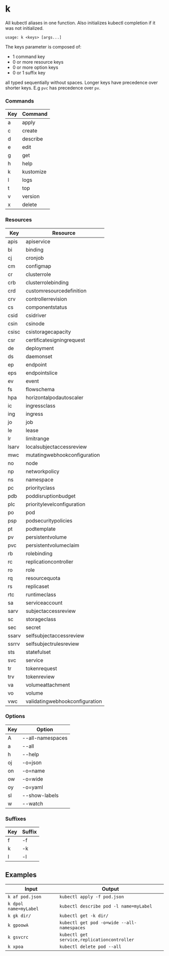 k
=

All kubectl aliases in one function. Also initializes kubectl completion if it
was not initialized.

```
usage: k <keys> [args...]
```

The keys parameter is composed of:
  * 1 command key
  * 0 or more resource keys
  * 0 or more option keys
  * 0 or 1 suffix key

all typed sequentially without spaces. Longer keys have precedence over shorter
keys. E.g `pvc` has precedence over `pv`.

### Commands
| Key | Command |
| --- | ------- |
| a | apply |
| c | create |
| d | describe |
| e | edit |
| g | get |
| h | help |
| k | kustomize |
| l | logs |
| t | top |
| v | version |
| x | delete |

### Resources
| Key | Resource |
| --- | -------- |
| apis  | apiservice |
| bi    | binding |
| cj    | cronjob |
| cm    | configmap |
| cr    | clusterrole |
| crb   | clusterrolebinding |
| crd   | customresourcedefinition |
| crv   | controllerrevision |
| cs    | componentstatus |
| csid  | csidriver |
| csin  | csinode |
| csisc | csistoragecapacity |
| csr   | certificatesigningrequest |
| de    | deployment |
| ds    | daemonset |
| ep    | endpoint |
| eps   | endpointslice |
| ev    | event |
| fs    | flowschema |
| hpa   | horizontalpodautoscaler |
| ic    | ingressclass |
| ing   | ingress |
| jo    | job |
| le    | lease |
| lr    | limitrange |
| lsarv | localsubjectaccessreview |
| mwc   | mutatingwebhookconfiguration |
| no    | node |
| np    | networkpolicy |
| ns    | namespace |
| pc    | priorityclass |
| pdb   | poddisruptionbudget |
| plc   | prioritylevelconfiguration |
| po    | pod |
| psp   | podsecuritypolicies |
| pt    | podtemplate |
| pv    | persistentvolume |
| pvc   | persistentvolumeclaim |
| rb    | rolebinding |
| rc    | replicationcontroller |
| ro    | role |
| rq    | resourcequota |
| rs    | replicaset |
| rtc   | runtimeclass |
| sa    | serviceaccount |
| sarv  | subjectaccessreview |
| sc    | storageclass |
| sec   | secret |
| ssarv | selfsubjectaccessreview |
| ssrrv | selfsubjectrulesreview |
| sts   | statefulset |
| svc   | service |
| tr    | tokenrequest |
| trv   | tokenreview |
| va    | volumeattachment |
| vo    | volume |
| vwc   | validatingwebhookconfiguration |

### Options
| Key | Option |
| --- | ------ |
| A  | --all-namespaces |
| a  | --all |
| h  | --help |
| oj | -o=json |
| on | -o=name |
| ow | -o=wide |
| oy | -o=yaml |
| sl | --show-labels |
| w  | --watch |

### Suffixes
| Key | Suffix |
| --- | ------ |
| f | -f |
| k | -k |
| l | -l |

Examples
--------
| Input | Output |
| ----- | ------ |
| `k af pod.json` | `kubectl apply -f pod.json` |
| `k dpol name=myLabel` | `kubectl describe pod -l name=myLabel` |
| `k gk dir/` | `kubectl get -k dir/` |
| `k gpoowA` | `kubectl get pod -o=wide --all-namespaces` |
| `k gsvcrc` | `kubectl get service,replicationcontroller` |
| `k xpoa` | `kubectl delete pod --all` |
